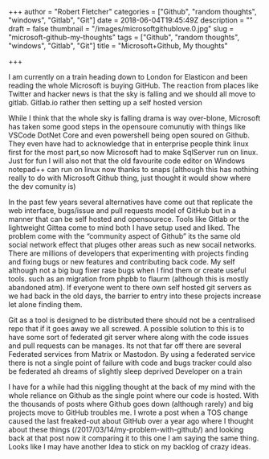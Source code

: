 +++
author = "Robert Fletcher"
categories = ["Github", "random thoughts", "windows", "Gitlab", "Git"]
date = 2018-06-04T19:45:49Z
description = ""
draft = false
thumbnail = "/images/microsoftgithublove.0.jpg"
slug = "microsoft-github-my-thoughts"
tags = ["Github", "random thoughts", "windows", "Gitlab", "Git"]
title = "Microsoft+Github, My thoughts"

+++


I am currently on a train heading down to London for Elasticon and been reading the whole Microsoft is buying GitHub. The reaction from places like Twitter and hacker news is that the sky is falling and we should all move to gitlab. Gitlab.io rather then setting up a self hosted version 

While I think that the whole sky is falling drama is way over-blone, Microsoft has taken some good steps in the opensoure comunutiy with things like VSCode DotNet Core and even powershell being open soured on Github. 
They even have had to acknowledge that in enterprise people think linux first for the most part,so now Microsoft had to make SqlServer run on linux. Just for fun I will also not that the old favourite code editor on Windows notepad++ can run on linux now thanks to snaps (although this has nothing really to do with Microsoft Github thing, just thought it would show where the dev comunity is)

In the past few years several alternatives have come out that replicate the web interface, bugs/issue and pull requests model of GitHub but in a manner that can be self hosted and opensourece. Tools like Gitlab or the lightweight Gittea come to mind both I have setup used and liked. The problem come with the “community aspect of Github” its the same old social network effect that pluges other areas such as new socail networks. There are millions of developers that experimenting with projects finding and fixing bugs or new features and contributing back code. My self although not a big bug fixer rase bugs when I find them or create useful tools. such as an migration from phpbb to flaurm (although this is mostly abandoned atm). If everyone went to there own self hosted git servers as we had back in the old days, the barrier to entry into these projects increase let alone finding them. 

Git as a tool is designed to be distributed there should not be a centralised repo that if it goes away we all screwed. A possible solution to this is to have some sort of federated git server where along with the code issues and pull requests can be manages. Its not that far off there are several Federated services from Matrix or Mastodon. By using a federated service there is not a single point of failure with code and bugs tracker could also be federated ah dreams of slightly sleep deprived Developer on a train

I have for a while had this niggling thought at the back of my mind with the whole reliance on Github as the single point where our code is hosted. With the thousands of posts where Github goes down (although rarely) and big projects move to GitHub troubles me. I wrote a post when a TOS change caused the last freaked-out about GitHub over a year ago where I thought about these things (/2017/03/14/my-problem-with-github/) and looking back at that post now it comparing it to this one I am saying the same thing. Looks like I may have another Idea to stick on my backlog of crazy ideas.

